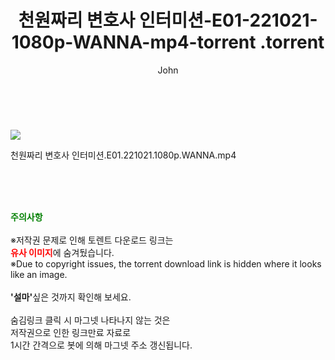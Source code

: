 ﻿---
layout: post
title:  "                   천원짜리 변호사 인터미션-E01-221021-1080p-WANNA-mp4-torrent                .torrent"
author: John
categories: [ 드라마 ]
tags: [  ]
image: https://torrentrj59.com/uploadfile/full/a8049a396ac2560dcddfe00445b0dc16530e8ba8.jpg 
description: "                   천원짜리 변호사 인터미션-E01-221021-1080p-WANNA-mp4-torrent                 torrent 정보 공유"
toc: true
toc_sticky: true
---

<br>
<p><img src="https://torrentrj59.com/uploadfile/full/a8049a396ac2560dcddfe00445b0dc16530e8ba8.jpg"/></p>
 천원짜리 변호사 인터미션.E01.221021.1080p.WANNA.mp4    
    
<br><br><br>
<p data-ke-size="size16"><b><span style="color: green;">주의사항</span></b><br /><br />※저작권 문제로 인해 토렌트 다운로드 링크는<br /><b><span style="color: red;">유사 이미지</span></b>에 숨겨뒀습니다.<br />※Due to copyright issues, the torrent download link is hidden where it looks like an image.<br /><br /><b>'설마'</b>싶은 것까지 확인해 보세요.<br /><br />숨김링크 클릭 시 마그넷 나타나지 않는 것은<br />저작권으로 인한 링크만료 자료로<br />1시간 간격으로 봇에 의해 마그넷 주소 갱신됩니다.</p>
